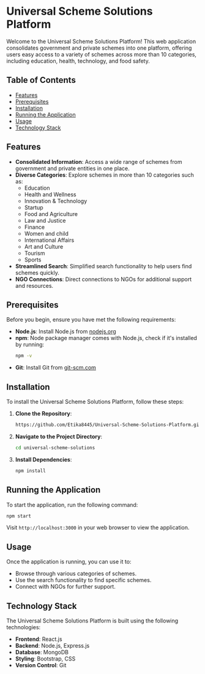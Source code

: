 # Universal Scheme Solutions Platform

Welcome to the Universal Scheme Solutions Platform! This web application consolidates government and private schemes into one platform, offering users easy access to a variety of schemes across more than 10 categories, including education, health, technology, and food safety.

## Table of Contents
- [Features](#features)
- [Prerequisites](#prerequisites)
- [Installation](#installation)
- [Running the Application](#running-the-application)
- [Usage](#usage)
- [Technology Stack](#technology-stack)

## Features

- **Consolidated Information**: Access a wide range of schemes from government and private entities in one place.
- **Diverse Categories**: Explore schemes in more than 10 categories such as:
  - Education
  - Health and Wellness
  - Innovation & Technology
  - Startup
  - Food and Agriculture
  - Law and Justice
  - Finance
  - Women and child
  - International Affairs
  - Art and Culture
  - Tourism
  - Sports
- **Streamlined Search**: Simplified search functionality to help users find schemes quickly.
- **NGO Connections**: Direct connections to NGOs for additional support and resources.

## Prerequisites

Before you begin, ensure you have met the following requirements:
- **Node.js**: Install Node.js from [nodejs.org](https://nodejs.org/)
- **npm**: Node package manager comes with Node.js, check if it's installed by running:
    ```bash
    npm -v
    ```
- **Git**: Install Git from [git-scm.com](https://git-scm.com/)

## Installation

To install the Universal Scheme Solutions Platform, follow these steps:

1. **Clone the Repository**:
    ```bash
    https://github.com/Etika8445/Universal-Scheme-Solutions-Platform.git
    ```
2. **Navigate to the Project Directory**:
    ```bash
    cd universal-scheme-solutions
    ```
3. **Install Dependencies**:
    ```bash
    npm install
    ```

## Running the Application

To start the application, run the following command:

```bash
npm start
```
Visit `http://localhost:3000` in your web browser to view the application.

## Usage

Once the application is running, you can use it to:

- Browse through various categories of schemes.
- Use the search functionality to find specific schemes.
- Connect with NGOs for further support.

## Technology Stack

The Universal Scheme Solutions Platform is built using the following technologies:

- **Frontend**: React.js
- **Backend**: Node.js, Express.js
- **Database**: MongoDB
- **Styling**: Bootstrap, CSS
- **Version Control**: Git

